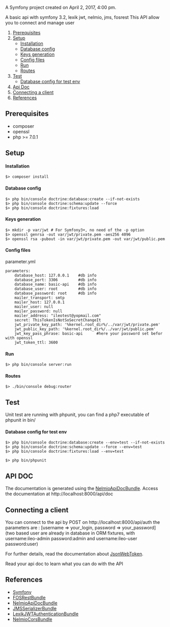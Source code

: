 A Symfony project created on April 2, 2017, 4:00 pm.

A basic api with symfony 3.2, lexik jwt, nelmio, jms, fosrest
This API allow you to connect and manage user


1. [Prerequisites](#prerequisites)
2. [Setup](#setup)
   * [Installation](#installation)
   * [Database config](#database-config)
   * [Keys generation](#keys-generation)
   * [Config files](#config-files)
   * [Run](#run)
   * [Routes](#routes)
3. [Test](#test)
   * [Database config for test env](#database-config-for-test-env)
4. [Api Doc](#api-doc)
5. [Connecting a client](#connecting-a-client)
6. [References](#references)

## Prerequisites

- composer
- openssl
- php >= 7.0.1

## Setup

#### Installation
```
$> composer install
```

#### Database config
```
$> php bin/console doctrine:database:create --if-not-exists
$> php bin/console doctrine:schema:update --force
$> php bin/console doctrine:fixtures:load
```

#### Keys generation
```
$> mkdir -p var/jwt # For Symfony3+, no need of the -p option
$> openssl genrsa -out var/jwt/private.pem -aes256 4096
$> openssl rsa -pubout -in var/jwt/private.pem -out var/jwt/public.pem

```

#### Config files
parameter.yml
```
parameters:
    database_host: 127.0.0.1    #db info
    database_port: 3306         #db info
    database_name: basic-api    #db info
    database_user: root         #db info
    database_password: root     #db info
    mailer_transport: smtp
    mailer_host: 127.0.0.1
    mailer_user: null
    mailer_password: null
    mailer_address: "ileotest@yopmail.com"
    secret: ThisTokenIsNotSoSecretChangeIt
    jwt_private_key_path: '%kernel.root_dir%/../var/jwt/private.pem'
    jwt_public_key_path: '%kernel.root_dir%/../var/jwt/public.pem'
    jwt_key_pass_phrase: basic-api      #here your password set befor with openssl
    jwt_token_ttl: 3600

```

#### Run

`$> php bin/console server:run`

#### Routes

`$> ./bin/console debug:router`

## Test

Unit test are running with phpunit, you can find a php7 executable of phpunit in bin/

#### Database config for test env
```
$> php bin/console doctrine:database:create --env=test --if-not-exists
$> php bin/console doctrine:schema:update --force --env=test
$> php bin/console doctrine:fixtures:load --env=test
```

`$> php bin/phpunit`

## API DOC

The documentation is generated using the [NelmioApiDocBundle](https://github.com/nelmio/NelmioApiDocBundle).
Access the documentation at http://localhost:8000/api/doc

## Connecting a client

You can connect to the api by POST on http://localhost:8000/api/auth the parameters are : [username => your_login, password => your_password]
(two based user are already in database in ORM fixtures, with username:ileo-admin password:admin and username:ileo-user password:user)

For further details, read the documentation about [JsonWebToken](https://jwt.io/introduction/).

Read your api doc to learn what you can do with the API

## References

* [Symfony](https://symfony.com/)
* [FOSRestBundle](http://symfony.com/doc/master/bundles/FOSRestBundle/index.html)
* [NelmioApiDocBundle](https://github.com/nelmio/NelmioApiDocBundle)
* [JMSSerializerBundle](http://jmsyst.com/bundles/JMSSerializerBundle)
* [LexikJWTAuthenticationBundle](https://github.com/lexik/LexikJWTAuthenticationBundle)
* [NelmioCorsBundle](https://github.com/nelmio/NelmioCorsBundle)
